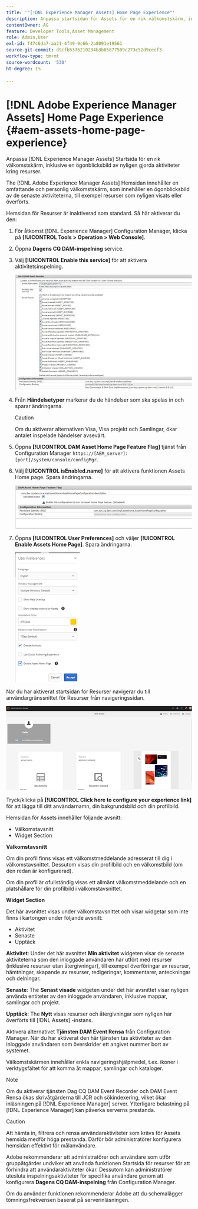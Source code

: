 ```yaml
---
title: '"[!DNL Experience Manager Assets] Home Page Experience"'
description: Anpassa startsidan för Assets för en rik välkomstskärm, inklusive en ögonblicksbild av nyligen gjorda aktiviteter kring resurser.
contentOwner: AG
feature: Developer Tools,Asset Management
role: Admin,User
exl-id: f47c6da7-aa21-4f49-9c66-2a8091e19561
source-git-commit: d9cfb5376210234b3b05877509c273c52d9cecf3
workflow-type: tm+mt
source-wordcount: '530'
ht-degree: 1%

---
```


# [!DNL Adobe Experience Manager Assets] Home Page Experience {#aem-assets-home-page-experience}

Anpassa [!DNL Experience Manager Assets] Startsida för en rik välkomstskärm, inklusive en ögonblicksbild av nyligen gjorda aktiviteter kring resurser.

The [!DNL Adobe Experience Manager Assets] Hemsidan innehåller en omfattande och personlig välkomstskärm, som innehåller en ögonblicksbild av de senaste aktiviteterna, till exempel resurser som nyligen visats eller överförts.

Hemsidan för Resurser är inaktiverad som standard. Så här aktiverar du den:

1. För åtkomst [!DNL Experience Manager] Configuration Manager, klicka på **[!UICONTROL Tools > Operation > Web Console]**.
1. Öppna **Dagens CQ DAM-inspelning** service.
1. Välj **[!UICONTROL Enable this service]** för att aktivera aktivitetsinspelning.

   ![chlimage_1-250](assets/chlimage_1-250.png)

1. Från **Händelsetyper** markerar du de händelser som ska spelas in och sparar ändringarna.

   >[!CAUTION]
   >
   >Om du aktiverar alternativen Visa, Visa projekt och Samlingar, ökar antalet inspelade händelser avsevärt.

1. Öppna **[!UICONTROL DAM Asset Home Page Feature Flag]** tjänst från Configuration Manager `https://[AEM_server]:[port]/system/console/configMgr`.
1. Välj **[!UICONTROL isEnabled.name]** för att aktivera funktionen Assets Home page. Spara ändringarna.

   ![chlimage_1-251](assets/chlimage_1-251.png)

1. Öppna **[!UICONTROL User Preferences]** och väljer **[!UICONTROL Enable Assets Home Page]**. Spara ändringarna.

   ![user_preferences](assets/user_preferences.png)

När du har aktiverat startsidan för Resurser navigerar du till användargränssnittet för Resurser från navigeringssidan.

![home_page](assets/home_page.png)

Tryck/klicka på **[!UICONTROL Click here to configure your experience link]** för att lägga till ditt användarnamn, din bakgrundsbild och din profilbild.

Hemsidan för Assets innehåller följande avsnitt:

* Välkomstavsnitt
* Widget Section

**Välkomstavsnitt**

Om din profil finns visas ett välkomstmeddelande adresserat till dig i välkomstavsnittet. Dessutom visas din profilbild och en välkomstbild (om den redan är konfigurerad).

Om din profil är ofullständig visas ett allmänt välkomstmeddelande och en platshållare för din profilbild i välkomstavsnittet.

**Widget Section**

Det här avsnittet visas under välkomstavsnittet och visar widgetar som inte finns i kartongen under följande avsnitt:

* Aktivitet
* Senaste
* Upptäck

**Aktivitet**: Under det här avsnittet **Min aktivitet** widgeten visar de senaste aktiviteterna som den inloggade användaren har utfört med resurser (inklusive resurser utan återgivningar), till exempel överföringar av resurser, hämtningar, skapande av resurser, redigeringar, kommentarer, anteckningar och delningar.

**Senaste**: The **Senast visade** widgeten under det här avsnittet visar nyligen använda entiteter av den inloggade användaren, inklusive mappar, samlingar och projekt.

**Upptäck**: The **Nytt** visas resurser och återgivningar som nyligen har överförts till [!DNL Assets] -instans.

Aktivera alternativet **Tjänsten DAM Event Rensa** från Configuration Manager. När du har aktiverat den här tjänsten tas aktiviteter av den inloggade användaren som överskrider ett angivet nummer bort av systemet.

Välkomstskärmen innehåller enkla navigeringshjälpmedel, t.ex. ikoner i verktygsfältet för att komma åt mappar, samlingar och kataloger.

>[!NOTE]
>
>Om du aktiverar tjänsten Dag CQ DAM Event Recorder och DAM Event Rensa ökas skrivåtgärderna till JCR och sökindexering, vilket ökar inläsningen på [!DNL Experience Manager] server. Ytterligare belastning på [!DNL Experience Manager] kan påverka serverns prestanda.

>[!CAUTION]
>
>Att hämta in, filtrera och rensa användaraktiviteter som krävs för Assets hemsida medför höga prestanda. Därför bör administratörer konfigurera hemsidan effektivt för målanvändare.
>
>Adobe rekommenderar att administratörer och användare som utför gruppåtgärder undviker att använda funktionen Startsida för resurser för att förhindra att användaraktiviteter ökar. Dessutom kan administratörer utesluta inspelningsaktiviteter för specifika användare genom att konfigurera **Dagens CQ DAM-inspelning** från Configuration Manager.
>
>Om du använder funktionen rekommenderar Adobe att du schemalägger tömningsfrekvensen baserat på serverinläsningen.
